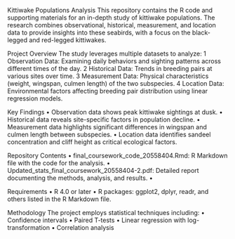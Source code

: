 Kittiwake Populations Analysis
This repository contains the R code and supporting materials for an in-depth study of kittiwake populations. The research combines observational, historical, measurement, and location data to provide insights into these seabirds, with a focus on the black-legged and red-legged kittiwakes.

Project Overview
The study leverages multiple datasets to analyze:
	1	Observation Data: Examining daily behaviors and sighting patterns across different times of the day.
	2	Historical Data: Trends in breeding pairs at various sites over time.
	3	Measurement Data: Physical characteristics (weight, wingspan, culmen length) of the two subspecies.
	4	Location Data: Environmental factors affecting breeding pair distribution using linear regression models.

Key Findings
	•	Observation data shows peak kittiwake sightings at dusk.
	•	Historical data reveals site-specific factors in population decline.
	•	Measurement data highlights significant differences in wingspan and culmen length between subspecies.
	•	Location data identifies sandeel concentration and cliff height as critical ecological factors.

Repository Contents
	•	final_coursework_code_20558404.Rmd: R Markdown file with the code for the analysis.
	•	Updated_stats_final_coursework_20558404-2.pdf: Detailed report documenting the methods, analysis, and results.
	•	

Requirements
	•	R 4.0 or later
	•	R packages: ggplot2, dplyr, readr, and others listed in the R Markdown file.

Methodology
The project employs statistical techniques including:
	•	Confidence intervals
	•	Paired T-tests
	•	Linear regression with log-transformation
	•	Correlation analysis
